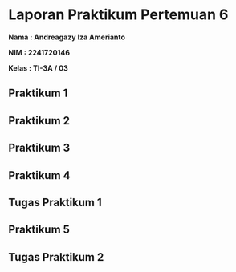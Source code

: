 # Laporan Praktikum Pertemuan 6

**Nama  : Andreagazy Iza Amerianto**

**NIM   : 2241720146**

**Kelas : TI-3A / 03**


## Praktikum 1

## Praktikum 2

## Praktikum 3

## Praktikum 4

## Tugas Praktikum 1

## Praktikum 5

## Tugas Praktikum 2
